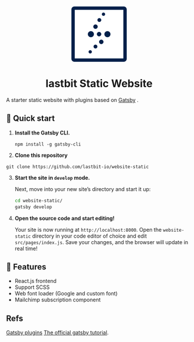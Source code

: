 <p align="center">
  <a href="https://lastbit.io">
    <img src="static/images/logo.png?raw=true" />
  </a>
</p>
<h1 align="center">
  lastbit Static Website
</h1>

A starter static website with plugins based on [Gatsby](https://www.gatsbyjs.org/) .

## 🚀 Quick start

1. **Install the Gatsby CLI.**

   ```shell
   npm install -g gatsby-cli
   ```
2. **Clone this repository**

```
git clone https://github.com/lastbit-io/website-static
```

3. **Start the site in `develop` mode.**

   Next, move into your new site’s directory and start it up:

   ```sh
   cd website-static/
   gatsby develop
   ```

4. **Open the source code and start editing!**

   Your site is now running at `http://localhost:8000`. Open the `website-static` directory in your code editor of choice and edit `src/pages/index.js`. Save your changes, and the browser will update in real time!

## 🧐 Features

- React.js frontend
- Support SCSS
- Web font loader (Google and custom font)
- Mailchimp subscription component

## Refs
[Gatsby plugins](https://gatsbyjs.org/plugins/)
[The official gatsby tutorial](https://gatsbyjs.org/tutorial/).
